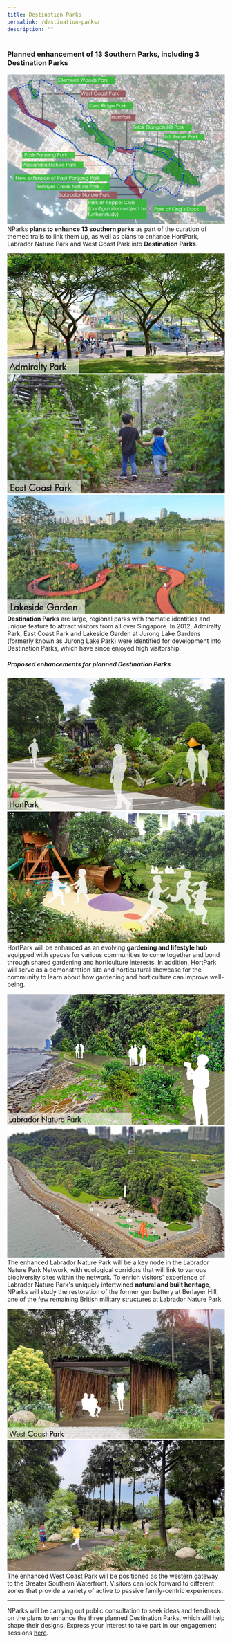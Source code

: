 ```yaml
---
title: Destination Parks
permalink: /destination-parks/
description: ""
---
```

### **Planned enhancement of 13 Southern Parks, including 3 Destination Parks**
![](/images/dp%20overview.png)
NParks **plans to enhance 13 southern parks** as part of the curation of themed trails to link them up, as well as plans to enhance HortPark, Labrador Nature Park and West Coast Park into **Destination Parks**.

![](/images/admiralty%20park.png)
![](/images/east%20coast%20park.png)
![](/images/lakeside%20garden.png)
**Destination Parks** are large, regional parks with thematic identities and unique feature to attract visitors from all over Singapore. In 2012, Admiralty Park, East Coast Park and Lakeside Garden at Jurong Lake Gardens (formerly known as Jurong Lake Park) were identified for development into Destination Parks, which have since enjoyed high visitorship.
 
##### Proposed enhancements for planned Destination Parks
 
 ![](/images/hortpark%201.png)
 ![](/images/hortpark%202.png)
HortPark will be enhanced as an evolving **gardening and lifestyle hub** equipped with spaces for various communities to come together and bond through shared gardening and horticulture interests. In addition, HortPark will serve as a demonstration site and horticultural showcase for the community to learn about how gardening and horticulture can improve well-being.
 
 ![](/images/labrador%20nature%20park%201.png)
 ![](/images/labrador%20nature%20park%202.png)
The enhanced Labrador Nature Park will be a key node in the Labrador Nature Park Network, with ecological corridors that will link to various biodiversity sites within the network. To enrich visitors' experience of Labrador Nature Park's uniquely intertwined **natural and built heritage**, NParks will study the restoration of the former gun battery at Berlayer Hill, one of the few remaining British military structures at Labrador Nature Park.

![](/images/west%20coast%20park%201.png)
![](/images/west%20coast%20park%202.png)
The enhanced West Coast Park will be positioned as the western gateway to the Greater Southern Waterfront. Visitors can look forward to different zones that provide a variety of active to passive family-centric experiences.

_______ 

NParks will be carrying out public consultation to seek ideas and feedback on the plans to enhance the three planned Destination Parks, which will help shape their designs. Express your interest to take part in our engagement sessions [here](https://form.gov.sg/6387253127058800110f220c).